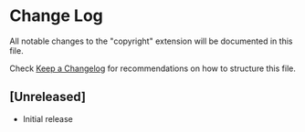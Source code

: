 # Change Log

All notable changes to the "copyright" extension will be documented in this file.

Check [Keep a Changelog](http://keepachangelog.com/) for recommendations on how to structure this file.

## [Unreleased]

- Initial release